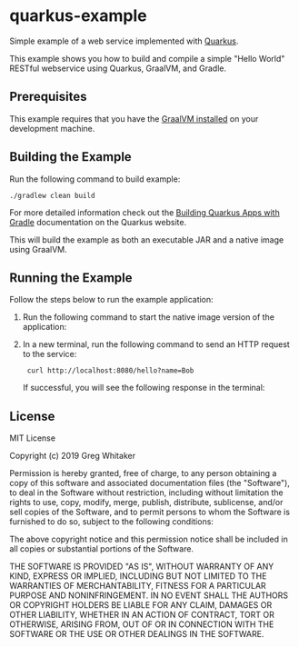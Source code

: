 # quarkus-example
Simple example of a web service implemented with [Quarkus](http://quarkus.io).

This example shows you how to build and compile a simple "Hello World" RESTful webservice using Quarkus, GraalVM, and Gradle.

## Prerequisites
This example requires that you have the [GraalVM installed](https://www.graalvm.org/docs/getting-started/#install-graalvm) on your development machine.

## Building the Example
Run the following command to build example:

    ./gradlew clean build
    
For more detailed information check out the [Building Quarkus Apps with Gradle](https://quarkus.io/guides/gradle-tooling) documentation on the Quarkus website.
    
This will build the example as both an executable JAR and a native image using GraalVM.

## Running the Example
Follow the steps below to run the example application:

1. Run the following command to start the native image version of the application:

2. In a new terminal, run the following command to send an HTTP request to the service:

        curl http://localhost:8080/hello?name=Bob
    
    If successful, you will see the following response in the terminal:

## License
MIT License

Copyright (c) 2019 Greg Whitaker

Permission is hereby granted, free of charge, to any person obtaining a copy
of this software and associated documentation files (the "Software"), to deal
in the Software without restriction, including without limitation the rights
to use, copy, modify, merge, publish, distribute, sublicense, and/or sell
copies of the Software, and to permit persons to whom the Software is
furnished to do so, subject to the following conditions:

The above copyright notice and this permission notice shall be included in all
copies or substantial portions of the Software.

THE SOFTWARE IS PROVIDED "AS IS", WITHOUT WARRANTY OF ANY KIND, EXPRESS OR
IMPLIED, INCLUDING BUT NOT LIMITED TO THE WARRANTIES OF MERCHANTABILITY,
FITNESS FOR A PARTICULAR PURPOSE AND NONINFRINGEMENT. IN NO EVENT SHALL THE
AUTHORS OR COPYRIGHT HOLDERS BE LIABLE FOR ANY CLAIM, DAMAGES OR OTHER
LIABILITY, WHETHER IN AN ACTION OF CONTRACT, TORT OR OTHERWISE, ARISING FROM,
OUT OF OR IN CONNECTION WITH THE SOFTWARE OR THE USE OR OTHER DEALINGS IN THE
SOFTWARE.